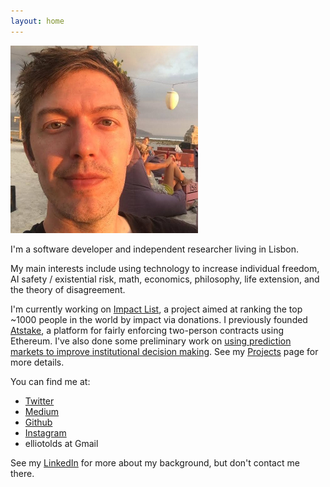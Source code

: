 ```yaml
---
layout: home
---
```


![me](mefb300.jpg)

I'm a software developer and independent researcher living in Lisbon.

My main interests include using technology to increase individual freedom, AI safety / existential risk, math, economics, philosophy, life extension, and the theory of disagreement.

I'm currently working on [Impact List](https://forum.effectivealtruism.org/posts/LCJa4AAi7YBcyro2H/proposal-impact-list-like-the-forbes-list-except-for-impact), a project aimed at ranking the top ~1000 people in the world by impact via donations. I previously founded [Atstake](https://atstake.net), a platform for fairly enforcing two-person contracts using Ethereum. I've also done some preliminary work on [using prediction markets to improve institutional decision making](institutionaldecisionmaking). See my [Projects](projects) page for more details.

You can find me at:
- [Twitter](https://twitter.com/elliot_olds)
- [Medium](https://medium.com/@elliotolds)
- [Github](https://github.com/elliotolds)
- [Instagram](https://www.instagram.com/symme7ry/)
- elliotolds at Gmail

See my [LinkedIn](https://www.linkedin.com/in/elliotolds/) for more about my background, but don't contact me there.
